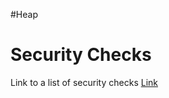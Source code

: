 #Heap 

# Security Checks

Link to a list of security checks [Link](https://heap-exploitation.dhavalkapil.com/diving_into_glibc_heap/security_checks)

